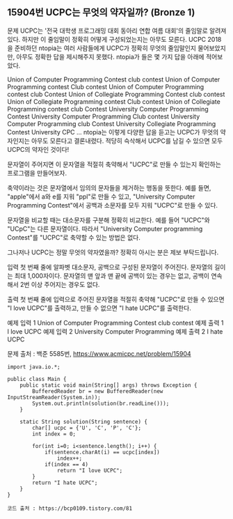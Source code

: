 ## 15904번 UCPC는 무엇의 약자일까? (Bronze 1)

문제
UCPC는 '전국 대학생 프로그래밍 대회 동아리 연합 여름 대회'의 줄임말로 알려져있다. 하지만 이 줄임말이 정확히 어떻게 구성되었는지는 아무도 모른다. UCPC 2018을 준비하던 ntopia는 여러 사람들에게 UCPC가 정확히 무엇의 줄임말인지 물어보았지만, 아무도 정확한 답을 제시해주지 못했다. ntopia가 들은 몇 가지 답을 아래에 적어보았다.

Union of Computer Programming Contest club contest
Union of Computer Programming contest Club contest
Union of Computer Programming contest club Contest
Union of Collegiate Programming Contest club contest
Union of Collegiate Programming contest Club contest
Union of Collegiate Programming contest club Contest
University Computer Programming Contest
University Computer Programming Club contest
University Computer Programming club Contest
University Collegiate Programming Contest
University CPC
...
ntopia는 이렇게 다양한 답을 듣고는 UCPC가 무엇의 약자인지는 아무도 모른다고 결론내렸다. 적당히 슥삭해서 UCPC를 남길 수 있으면 모두 UCPC의 약자인 것이다!

문자열이 주어지면 이 문자열을 적절히 축약해서 "UCPC"로 만들 수 있는지 확인하는 프로그램을 만들어보자.

축약이라는 것은 문자열에서 임의의 문자들을 제거하는 행동을 뜻한다. 예를 들면, "apple"에서 a와 e를 지워 "ppl"로 만들 수 있고, "University Computer Programming Contest"에서 공백과 소문자를 모두 지워 "UCPC"로 만들 수 있다.

문자열을 비교할 때는 대소문자를 구분해 정확히 비교한다. 예를 들어 "UCPC"와 "UCpC"는 다른 문자열이다. 따라서 "University Computer programming Contest"를 "UCPC"로 축약할 수 있는 방법은 없다.

그나저나 UCPC는 정말 무엇의 약자였을까? 정확히 아시는 분은 제보 부탁드립니다.

입력
첫 번째 줄에 알파벳 대소문자, 공백으로 구성된 문자열이 주어진다. 문자열의 길이는 최대 1,000자이다. 문자열의 맨 앞과 맨 끝에 공백이 있는 경우는 없고, 공백이 연속해서 2번 이상 주어지는 경우도 없다.

출력
첫 번째 줄에 입력으로 주어진 문자열을 적절히 축약해 "UCPC"로 만들 수 있으면 "I love UCPC"를 출력하고, 만들 수 없으면 "I hate UCPC"를 출력한다.

예제 입력 1 
Union of Computer Programming Contest club contest
예제 출력 1 
I love UCPC
예제 입력 2 
University Computer Programming
예제 출력 2 
I hate UCPC

문제 출처 : 백준 5585번,  https://www.acmicpc.net/problem/15904

```
import java.io.*;

public class Main {
    public static void main(String[] args) throws Exception {
        BufferedReader br = new BufferedReader(new InputStreamReader(System.in));
        System.out.println(solution(br.readLine()));
    }

    static String solution(String sentence) {
        char[] ucpc = {'U', 'C', 'P', 'C'};
        int index = 0;

        for(int i=0; i<sentence.length(); i++) {
            if(sentence.charAt(i) == ucpc[index])
                index++;
            if(index == 4)
                return "I love UCPC";
        }
        return "I hate UCPC";
    }
}

코드 출처 : https://bcp0109.tistory.com/81
```